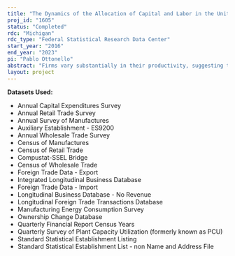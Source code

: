 ```yaml
---
title: "The Dynamics of the Allocation of Capital and Labor in the United States"
proj_id: "1605"
status: "Completed"
rdc: "Michigan"
rdc_type: "Federal Statistical Research Data Center"
start_year: "2016"
end_year: "2023"
pi: "Pablo Ottonello"
abstract: "Firms vary substantially in their productivity, suggesting that the allocation of capital and labor across firms is important in determining aggregate outcomes. This project examines whether changes in this allocation over time are important for understanding aggregate trends and business cycle fluctuations in the United States. The main measure of allocation is built on the distribution of marginal revenue products across establishments at a given point in time. How does this allocation respond to aggregate shocks? Did tightened borrowing constraints worsen the allocation of resources in the recent crisis? Are recessions “cleansing” (times the allocation improves) or “sullying” (times when it worsens)? This project will develop new estimates of the allocation of resources across establishments and firms in the United States. "
layout: project
---
```


**Datasets Used:**

  - Annual Capital Expenditures Survey 
  - Annual Retail Trade Survey 
  - Annual Survey of Manufactures 
  - Auxiliary Establishment - ES9200 
  - Annual Wholesale Trade Survey 
  - Census of Manufactures 
  - Census of Retail Trade 
  - Compustat-SSEL Bridge 
  - Census of Wholesale Trade 
  - Foreign Trade Data - Export 
  - Integrated Longitudinal Business Database 
  - Foreign Trade Data - Import 
  - Longitudinal Business Database - No Revenue 
  - Longitudinal Foreign Trade Transactions Database 
  - Manufacturing Energy Consumption Survey 
  - Ownership Change Database 
  - Quarterly Financial Report Census Years 
  - Quarterly Survey of Plant Capacity Utilization (formerly known as PCU) 
  - Standard Statistical Establishment Listing 
  - Standard Statistical Establishment List - non Name and Address File 

